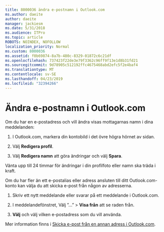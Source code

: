 ```yaml
---
title: 8000036 ändra e-postnamn i Outlook.com
ms.author: daeite
author: daeite
manager: jackiesm
ms.date: 5/31/2018
ms.audience: ITPro
ms.topic: article
ROBOTS: NOINDEX, NOFOLLOW
localization_priority: Normal
ms.custom: 8000036
ms.assetid: f0b69874-8a7b-480c-8329-01872c6c21df
ms.openlocfilehash: 737423f22de3e79f3362c96ff9f13e1d8b31fd21
ms.sourcegitcommit: 9d78905c512192ffc4675468abd2efc5f2e4baf4
ms.translationtype: MT
ms.contentlocale: sv-SE
ms.lasthandoff: 04/23/2019
ms.locfileid: "32394266"
---
```

# <a name="change-your-email-name-in-outlookcom"></a>Ändra e-postnamn i Outlook.com

Om du har en e-postadress och vill ändra visas mottagarnas namn i dina meddelanden:
  
1. I Outlook.com, markera din kontobild i det övre högra hörnet av sidan.
    
2. Välj **Redigera profil**. 
    
3. Välj **Redigera namn** att göra ändringar och välj **Spara**. 
    
Vänta upp till 24 timmar för ändringar i din profilfoto eller namn ska träda i kraft.
  
Om du har fler än ett e-postalias eller adress ansluten till ditt Outlook.com-konto kan välja du att skicka e-post från någon av adresserna.
  
1. Skriv ett nytt meddelande eller svarar på ett meddelande i Outlook.com.
    
2. I meddelandefönstret, Välj ”...” \> **Visa från** att se raden från. 
    
3. **Välj** och välj vilken e-postadress som du vill använda. 
    
Mer information finns i [Skicka e-post från en annan adress i Outlook.com](https://go.microsoft.com/fwlink/p/?linkid=2001701&amp;clcid=0x409).
  

